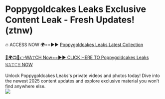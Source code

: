 # Poppygoldcakes Leaks Exclusive Content Leak - Fresh Updates! (ztnw)

🔥 ACCESS NOW 🌍==►► <a href="https://tinyurl.com/kvy9nzfs" rel="nofollow">Poppygoldcakes Leaks Latest Collection</a>
<br><br>
[🔴🌍📺📱👉WA𝚃CH Now==►► CLICK HERE TO Poppygoldcakes Leaks 𝚆𝙰𝚃𝙲𝙷 NOW](https://tinyurl.com/kvy9nzfs)
<br><br>
Unlock Poppygoldcakes Leaks's private videos and photos today! Dive into the newest 2025 content updates and explore exclusive material you won’t find anywhere else.
<br>
<a href="https://tinyurl.com/kvy9nzfs" rel="nofollow" data-target="animated-image.originalLink"><img src="https://camo.githubusercontent.com/8a4f000d20f83aca3bf7ec5f350d767afa0574a8a352519fd8cfa583a6f93a33/68747470733a2f2f692e696d6775722e636f6d2f644a486b345a712e676966" data-canonical-src="https://i.imgur.com/dJHk4Zq.gif" style="max-width: 100%; display: inline-block;" data-target="animated-image.originalImage"></a>
<br>
